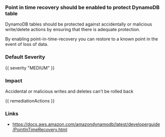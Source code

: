 
### Point in time recovery should be enabled to protect DynamoDB table

DynamoDB tables should be protected against accidentally or malicious write/delete actions by ensuring that there is adequate protection.

By enabling point-in-time-recovery you can restore to a known point in the event of loss of data.

### Default Severity
{{ severity "MEDIUM" }}

### Impact
Accidental or malicious writes and deletes can't be rolled back

<!-- DO NOT CHANGE -->
{{ remediationActions }}

### Links
- https://docs.aws.amazon.com/amazondynamodb/latest/developerguide/PointInTimeRecovery.html
        